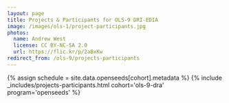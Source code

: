```yaml
---
layout: page
title: Projects & Participants for OLS-9 DRI-EDIA
image: /images/ols-1/project-participants.jpg
photos:
  name: Andrew West
  license: CC BY-NC-SA 2.0
  url: https://flic.kr/p/2aBxKw
redirect_from: /ols-9/projects-participants
---
```


{% assign schedule = site.data.openseeds[cohort].metadata %}
{% include _includes/projects-participants.html cohort='ols-9-dra' program='openseeds'  %}